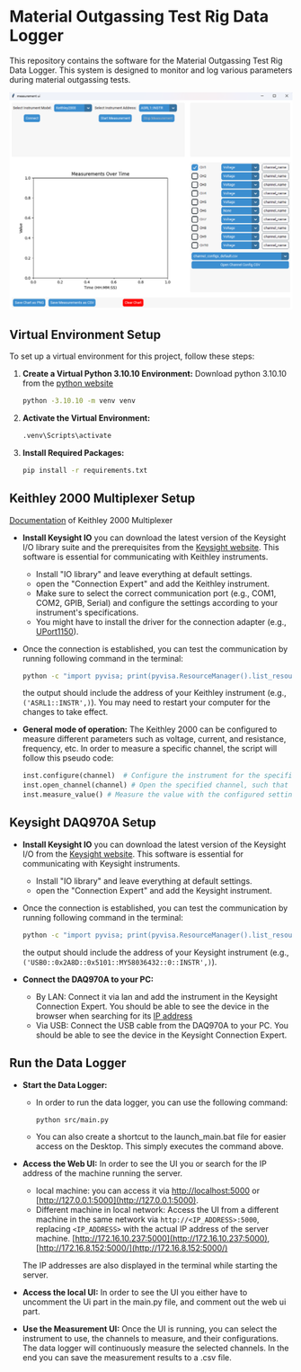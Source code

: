 # Material Outgassing Test Rig Data Logger

This repository contains the software for the Material Outgassing Test Rig Data Logger. This system is designed to monitor and log various parameters during material outgassing tests.

![Material Outgassing Test Rig](images/overview.png)

## Virtual Environment Setup

To set up a virtual environment for this project, follow these steps:

1. **Create a Virtual Python 3.10.10 Environment:**
   Download python 3.10.10 from the [python website](https://www.python.org/downloads/windows/)

   ```sh
   python -3.10.10 -m venv venv
   ```

2. **Activate the Virtual Environment:**
  
    ```sh
    .venv\Scripts\activate
    ```

3. **Install Required Packages:**

   ```sh
   pip install -r requirements.txt
   ```

## Keithley 2000 Multiplexer Setup

[Documentation](https://www.tek.com/en/search?keywords=2000&facets=_templatename%3dmanual&sort=desc) of Keithley 2000 Multiplexer

* **Install Keysight IO** you can download the latest version of the Keysight I/O library suite and the prerequisites from the [Keysight website](https://www.keysight.com/us/en/lib/software-detail/computer-software/io-libraries-suite-downloads-2175637.html). This software is essential for communicating with Keithley instruments.
  * Install "IO library" and leave everything at default settings.
  * open the "Connection Expert" and add the Keithley instrument.
  * Make sure to select the correct communication port (e.g., COM1, COM2, GPIB, Serial) and configure the settings according to your instrument's specifications.
  * You might have to install the driver for the connection adapter (e.g., [UPort1150](https://www.moxa.com/en/products/industrial-edge-connectivity/usb-to-serial-converters-usb-hubs/usb-to-serial-converters/uport-1100-series#resources)).
* Once the connection is established, you can test the communication by running following command in the terminal:
  
    ```sh
    python -c "import pyvisa; print(pyvisa.ResourceManager().list_resources())"
    ```

    the output should include the address of your Keithley instrument (e.g., `('ASRL1::INSTR',)`).
    You may need to restart your computer for the changes to take effect.

* **General mode of operation:**
  The Keithley 2000 can be configured to measure different parameters such as voltage, current, and resistance, frequency, etc. In order to measure a specific channel, the script will follow this pseudo code:

   ```python
   inst.configure(channel)  # Configure the instrument for the specified channel
   inst.open_channel(channel) # Open the specified channel, such that the instrument is ready to measure
   inst.measure_value() # Measure the value with the configured settings
   ```

## Keysight DAQ970A Setup

* **Install Keysight IO** you can download the latest version of the Keysight I/O from the [Keysight website](https://www.keysight.com/us/en/lib/software-detail/computer-software/io-libraries-suite-downloads-2175637.html). This software is essential for communicating with Keysight instruments.
  * Install "IO library" and leave everything at default settings.
  * open the "Connection Expert" and add the Keysight instrument.
* Once the connection is established, you can test the communication by running following command in the terminal:
  
    ```sh
    python -c "import pyvisa; print(pyvisa.ResourceManager().list_resources())"
    ```

    the output should include the address of your Keysight instrument (e.g., `('USB0::0x2A8D::0x5101::MY58036432::0::INSTR',)`).

* **Connect the DAQ970A to your PC:**
  * By LAN:
    Connect it via lan and add the instrument in the Keysight Connection Expert. You should be able to see the device in the browser when searching for its [IP address](http://172.16.10.196/Index.asp)
  * Via USB:
    Connect the USB cable from the DAQ970A to your PC. You should be able to see the device in the Keysight Connection Expert.

<!-- Download the latest python driver for the Keysight DAQ970A from the [Keysight website](https://www.keysight.com/us/en/lib/software-detail/driver/daq970-data-acquisition-system-python-instrument-drivers.html). This driver is essential for communicating with the Keysight DAQ970A instrument.

Connect it via lan and add the instrument in the Keysight Connection Expert.
You should be able to see the device in the browser when searching for its [IP address](http://172.16.10.196/Index.asp)

[Python Programming Example](https://docs.keysight.com/kkbopen/programming-example-how-to-use-external-data-logger-elog-with-python-programming-620698733.html) -->

## Run the Data Logger

* **Start the Data Logger:**

  * In order to run the data logger, you can use the following command:

    ```sh
    python src/main.py
    ```

  * You can also create a shortcut to the launch_main.bat file for easier access on the Desktop. This simply executes the command above.

* **Access the Web UI:**
In order to see the UI you  or search for the IP address of the machine running the server.
  * local machine:
    you can access it via [http://localhost:5000](http://localhost:5000) or [http://127.0.0.1:5000](http://127.0.0.1:5000).
  * Different machine in local network:
    Access the UI from a different machine in the same network via `http://<IP_ADDRESS>:5000`, replacing `<IP_ADDRESS>` with the actual IP address of the server machine. [http://172.16.10.237:5000](http://172.16.10.237:5000), [http://172.16.8.152:5000/](http://172.16.8.152:5000/)

  The IP addresses are also displayed in the terminal while starting the server.

* **Access the local UI:**
  In order to see the UI you either have to uncomment the Ui part in the main.py file, and comment out the web ui part.
  
* **Use the Measurement UI:**
  Once the UI is running, you can select the instrument to use, the channels to measure, and their configurations. The data logger will continuously measure the selected channels.
  In the end you can save the measurement results to a .csv file.
